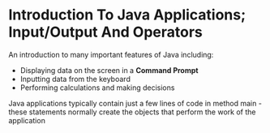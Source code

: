 # Introduction To Java Applications; Input/Output And Operators
An introduction to many important features of Java including:
- Displaying data on the screen in a **Command Prompt**
- Inputting data from the keyboard
- Performing calculations and making decisions

Java applications typically contain just a few lines of code in method main - these statements normally create the objects that perform the work of the application